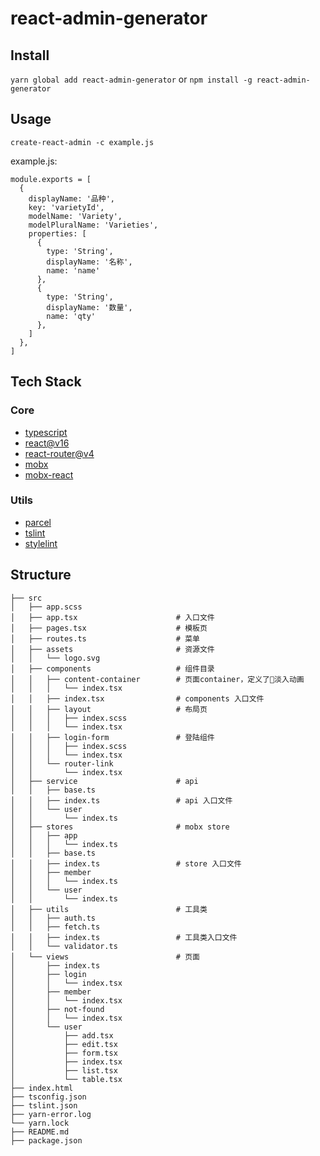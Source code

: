 # react-admin-generator

## Install

`yarn global add react-admin-generator` or `npm install -g react-admin-generator`

## Usage

`create-react-admin -c example.js`

example.js:

```
module.exports = [
  { 
    displayName: '品种',
    key: 'varietyId', 
    modelName: 'Variety',
    modelPluralName: 'Varieties',
    properties: [
      {
        type: 'String',
        displayName: '名称',
        name: 'name'
      },
      { 
        type: 'String',
        displayName: '数量',
        name: 'qty'
      },
    ]
  },
]
```

## Tech Stack

### Core

* [typescript](https://www.typescriptlang.org/)
* [react@v16](https://reactjs.org/)
* [react-router@v4](https://reacttraining.com/react-router/)
* [mobx](https://mobx.js.org/index.html)
* [mobx-react](https://github.com/mobxjs/mobx-react)

### Utils

* [parcel](https://parceljs.org)
* [tslint](https://palantir.github.io/tslint/)
* [stylelint](https://stylelint.io/)

## Structure

```
├── src
│   ├── app.scss
│   ├── app.tsx                      # 入口文件
│   ├── pages.tsx                    # 模板页
│   ├── routes.ts                    # 菜单
│   ├── assets                       # 资源文件
│   │   └── logo.svg
│   ├── components                   # 组件目录
│   │   ├── content-container        # 页面container，定义了淡入动画
│   │   │   └── index.tsx   
│   │   ├── index.tsx                # components 入口文件
│   │   ├── layout                   # 布局页
│   │   │   ├── index.scss
│   │   │   └── index.tsx
│   │   ├── login-form               # 登陆组件
│   │   │   ├── index.scss
│   │   │   └── index.tsx
│   │   └── router-link
│   │       └── index.tsx
│   ├── service                      # api
│   │   ├── base.ts
│   │   ├── index.ts                 # api 入口文件
│   │   └── user
│   │       └── index.ts
│   ├── stores                       # mobx store
│   │   ├── app
│   │   │   └── index.ts
│   │   ├── base.ts
│   │   ├── index.ts                 # store 入口文件 
│   │   ├── member
│   │   │   └── index.ts
│   │   └── user
│   │       └── index.ts
│   ├── utils                        # 工具类
│   │   ├── auth.ts
│   │   ├── fetch.ts
│   │   ├── index.ts                 # 工具类入口文件
│   │   └── validator.ts
│   └── views                        # 页面
│       ├── index.ts
│       ├── login
│       │   └── index.tsx
│       ├── member
│       │   └── index.tsx
│       ├── not-found
│       │   └── index.tsx
│       └── user
│           ├── add.tsx
│           ├── edit.tsx
│           ├── form.tsx
│           ├── index.tsx
│           ├── list.tsx
│           └── table.tsx
├── index.html
├── tsconfig.json
├── tslint.json
├── yarn-error.log
└── yarn.lock
├── README.md
├── package.json
```





